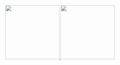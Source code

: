 <div>
  <a href="https://github.com/GabrielSantosCruz">
  <img height="170em" src="https://github-readme-stats.vercel.app/api?username=GabrielSantosCruz&show_icons=true&theme=dracula&include_all_commits=true&count_private=true"/>
  <img height="170em" src="https://github-readme-stats.vercel.app/api/top-langs/?username=GabrielSantosCruz&layout=compact&langs_count=7&theme=dracula"/>
</div>

